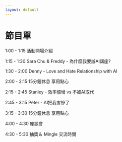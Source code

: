 ```yaml
---
layout: default
---
```


<link rel="stylesheet" href="styles.css">

# 節目單

<span class="highlight">1:00 - 1:15</span> 活動開場介紹

<span class="highlight">1:15 - 1:30</span> Sara Chu & Freddy - 為什麼我要辦AI講座?

<span class="highlight">1:30 - 2:00</span> Denny - Love and Hate Relationship with AI

<span class="highlight">2:00 - 2:15</span> 15分鐘休息 享用點心

<span class="highlight">2:15 - 2:45</span> Stanley - 效率倍增 vs 不被AI取代

<span class="highlight">2:45 - 3:15</span> Peter - AI把我害慘了

<span class="highlight">3:15 - 3:30</span> 15分鐘休息 享用點心

<span class="highlight">4:00 - 4:30</span> 座談會

<span class="highlight">4:30 - 5:30</span> 抽獎＆ Mingle 交流時間
